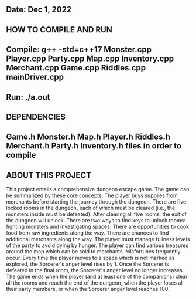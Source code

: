 Date: Dec 1, 2022
------------------------------------------------

HOW TO COMPILE AND RUN
------------------------

Compile: g++ -std=c++17 Monster.cpp Player.cpp Party.cpp Map.cpp Inventory.cpp Merchant.cpp Game.cpp Riddles.cpp mainDriver.cpp
------------------------
Run: ./a.out
------------------------

DEPENDENCIES
------------------------

Game.h Monster.h Map.h Player.h Riddles.h Merchant.h Party.h Inventory.h
files in order to compile
------------------------

ABOUT THIS PROJECT
------------------------

This project entails a comprehensive dungeon escape game.
The game can be summarized by these core concepts:
The player buys supplies from merchants before starting the journey through the dungeon.
There are five locked rooms in the dungeon, each of which must be cleared (i.e., the monsters inside must be defeated). After clearing all five rooms, the exit of the dungeon will unlock.
There are two ways to find keys to unlock rooms: fighting monsters and investigating spaces.
There are opportunities to cook food from raw ingredients along the way.
There are chances to find additional merchants along the way.
The player must manage fullness levels of the party to avoid dying by hunger.
The player can find various treasures around the map which can be sold to merchants.
Misfortunes frequently occur.
Every time the player moves to a space which is not marked as explored, the Sorcerer's anger level rises by 1. Once the Sorcerer is defeated in the final room, the Sorcerer's anger level no longer increases.
The game ends when the player (and at least one of the companions) clear all the rooms and reach the end of the dungeon, when the player loses all their party members, or when the Sorcerer anger level reaches 100.
